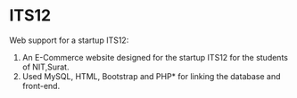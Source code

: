 # ITS12

Web support for a startup ITS12:
1. An E-Commerce website designed for the startup ITS12 for the students of NIT,Surat. 
2. Used MySQL, HTML, Bootstrap and PHP* for linking the database and front-end.
